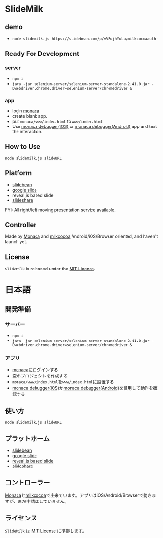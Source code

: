# SlideMilk

## demo

- `node slidemilk.js https://slidebean.com/p/vVPujhYuLu/milkcocoaauth-`


## Ready For Development

### server
- `npm i`
- `java -jar selenium-server/selenium-server-standalone-2.41.0.jar -Dwebdriver.chrome.driver=selenium-server/chromedriver &`

### app
- login [monaca](https://monaca.io/)
- create blank app.
- put `monaca/www/index.html` to `www/index.html`
- Use [monaca debugger(iOS)](https://itunes.apple.com/en/app/monaca/id550941371?mt=8) or [monaca debugger(Android)](https://play.google.com/store/apps/details?id=mobi.monaca.debugger&hl=en) app and test the interaction.

## How to Use
`node slidemilk.js slideURL`

## Platform
- [slidebean](http://slidebean.com)
- [google slide](http://www.google.com/intl/ja_jp/slides/about/)
- [reveal.js based slide](http://lab.hakim.se/reveal-js/)
- [slideshare](http://www.slideshare.net/)

FYI: All right/left moving presentation service available.

## Controller

Made by [Monaca](https://ja.monaca.io/) and [milkcocoa](https://mlkcca.com/)
Android/iOS/Browser oriented, and haven't launch yet.

## License
`SlideMilk` is released under the [MIT License](http://opensource.org/licenses/MIT).



# 日本語

## 開発準備

### サーバー
- `npm i`
- `java -jar selenium-server/selenium-server-standalone-2.41.0.jar -Dwebdriver.chrome.driver=selenium-server/chromedriver &`

### アプリ
- [monaca](https://ja.monaca.io/)にログインする
- 空のプロジェクトを作成する
- `monaca/www/index.html`を`www/index.html`に設置する
- [monaca debugger(iOS)](https://itunes.apple.com/jp/app/monaca/id550941371?mt=8)か[monaca debugger(Android)](https://play.google.com/store/apps/details?id=mobi.monaca.debugger&hl=ja)を使用して動作を確認する

## 使い方
`node slidemilk.js slideURL`

## プラットホーム
- [slidebean](http://slidebean.com)
- [google slide](http://www.google.com/intl/ja_jp/slides/about/)
- [reveal.js based slide](http://lab.hakim.se/reveal-js/)
- [slideshare](http://www.slideshare.net/)

## コントローラー
[Monaca](https://ja.monaca.io/)と[milkcocoa](https://mlkcca.com/)で出来ています。アプリはiOS/Android/Browserで動きますが、まだ申請はしていません。

## ライセンス
`SlideMilk` は [MIT License](http://opensource.org/licenses/MIT) に準拠します。
